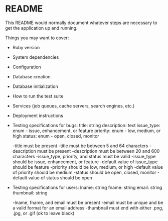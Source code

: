 # README

This README would normally document whatever steps are necessary to get the
application up and running.

Things you may want to cover:

* Ruby version

* System dependencies

* Configuration

* Database creation

* Database initialization

* How to run the test suite

* Services (job queues, cache servers, search engines, etc.)

* Deployment instructions

* Testing specifications for bugs:
    title: string
    description: text
    issue_type: enum - issue, enhancement, or feature
    priority: enum - low, medium, or high
    status: enum - open, closed, monitor
    
    -title must be present
    -title must be between 5 and 64 characters
    -description must be present
    -description must be between 20 and 600 characters
    -issue_type, priority, and status must be valid
    -issue_type should be issue, enhancement, or feature
    -default value of issue_type should be feature
    -priority should be low, medium, or high
    -default value of priority should be medium
    -status should be open, closed, monitor
    -default value of status should be open
    
* Testing specifications for users:
    lname: string
    fname: string
    email: string
    thumbnail: string
    
    -lname, fname, and email must be present
    -email must be unique and be a valid format for an email address
    -thumbnail must end with either .png, .jpg, or .gif (ok to leave black)
    
